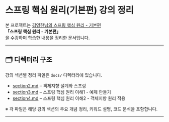 # 스프링 핵심 원리(기본편) 강의 정리

본 프로젝트는 [김영한님의 스프링 핵심 원리 - 기본편](https://www.inflearn.com/course/%EC%8A%A4%ED%94%84%EB%A7%81-%ED%95%B5%EC%8B%AC-%EC%9B%90%EB%A6%AC-%EA%B8%B0%EB%B3%B8%ED%8E%B8/dashboard)  
**「스프링 핵심 원리 - 기본편」**  
을 수강하며 학습한 내용을 정리한 문서입니다.

---

## 🗂 디렉터리 구조

강의 섹션별 정리 파일은 `docs/` 디렉터리에 있습니다.

- [section2.md](docs/section2.md) – 객체지향 설계와 스프링
- [section3.md](docs/section3.md) – 스프링 핵심 원리 이해1 - 예제 만들기
- [section4.md](docs/section4.md) – 스프링 핵심 원리 이해2 - 객체지향 원리 적용

※ 각 파일은 해당 강의 섹션의 주요 개념 정리, 키워드 설명, 코드 분석을 포함합니다.

---
